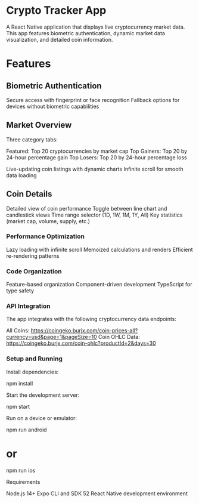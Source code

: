 # Crypto Tracker App
A React Native application that displays live cryptocurrency market data. This app features biometric authentication, dynamic market data visualization, and detailed coin information.

# Features
## Biometric Authentication

Secure access with fingerprint or face recognition
Fallback options for devices without biometric capabilities

## Market Overview

Three category tabs:

Featured: Top 20 cryptocurrencies by market cap
Top Gainers: Top 20 by 24-hour percentage gain
Top Losers: Top 20 by 24-hour percentage loss


Live-updating coin listings with dynamic charts
Infinite scroll for smooth data loading

## Coin Details

Detailed view of coin performance
Toggle between line chart and candlestick views
Time range selector (1D, 1W, 1M, 1Y, All)
Key statistics (market cap, volume, supply, etc.)

### Performance Optimization

Lazy loading with infinite scroll
Memoized calculations and renders
Efficient re-rendering patterns

### Code Organization

Feature-based organization
Component-driven development
TypeScript for type safety

### API Integration
The app integrates with the following cryptocurrency data endpoints:

All Coins: https://coingeko.burjx.com/coin-prices-all?currency=usd&page=1&pageSize=10
Coin OHLC Data: https://coingeko.burjx.com/coin-ohlc?productId=2&days=30

### Setup and Running

Install dependencies:

npm install

Start the development server:

npm start

Run on a device or emulator:

npm run android
# or
npm run ios

Requirements

Node.js 14+
Expo CLI and SDK 52
React Native development environment

